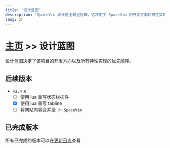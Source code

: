 ```yaml
---
title: "设计蓝图"
description: "SpaceVim 设计蓝图和里程碑，这决定了 SpaceVim 的开发方向和特性实现的优先顺序。"
lang: zh
---
```


# [主页](../) >> 设计蓝图

设计蓝图决定了该项目的开发方向以及所有特性实现的优先顺序。

## 后续版本

- `v2.4.0`
  - [ ] 使用 lua 重写状态栏插件
  - [x] 使用 lua 重写 tabline
  - [ ] 将网站内容合并至 `:h SpaceVim`

## 已完成版本

所有已完成的版本可以在[更新日志](../development/#更新日志)查看
